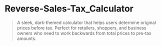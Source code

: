 # Reverse-Sales-Tax_Calculator
> A sleek, dark-themed calculator that helps users determine original prices before tax. Perfect for retailers, shoppers, and business owners who need to work backwards from total prices to pre-tax amounts.
